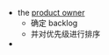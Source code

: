 - the [product owner](https://www.atlassian.com/agile/product-management)
	- 确定 backlog
	- 并对优先级进行排序
-
